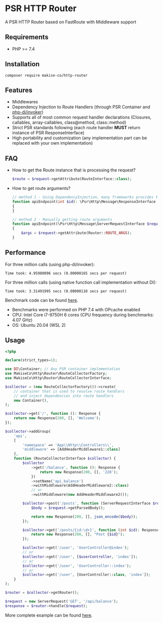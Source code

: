 # PSR HTTP Router
A PSR HTTP Router based on FastRoute with Middleware support

## Requirements
* PHP >= 7.4

## Installation
`composer require makise-co/http-router`

## Features
* Middlewares
* Dependency Injection to Route Handlers (through PSR Container and [php-di/invoker](https://github.com/PHP-DI/Invoker))
* Supports all of most common request handler declarations (Closures, callables, array-callables, class@method, class::method)
* Strict PSR standards following (each route handler **MUST** return instance of PSR ResponseInterface)
* High portability and customization (any implementation part can be replaced with your own implementation)

## FAQ
* How to get the Route instance that is processing the request?

    ```php
    $route = $request->getAttribute(RouteInterface::class);
    ```
  
* How to get route arguments?

    ```php
    // method 1 - Using DependencyInjection, many frameworks provides this way
    function apiEndpoint(int $id): \Psr\Http\Message\ResponseInterface
    {
    }
  
    // method 2 - Manually getting route arguments
    function apiEndpoint(\Psr\Http\Message\ServerRequestInterface $request): \Psr\Http\Message\ResponseInterface
    {
        $args = $request->getAttribute(Router::ROUTE_ARGS);
    }
    ```

## Performance
For three million calls (using php-di/invoker):
```
Time took: 4.95980096 secs (0.00000165 secs per request)
```

For three million calls (using native function call implementation without DI):
```
Time took: 3.31491995 secs (0.00000110 secs per request)
```

Benchmark code can be found [here](examples/benchmark.php).
* Benchmarks were performed on PHP 7.4 with OPcache enabled
* CPU: Intel Core i7-9750H 6 cores (CPU frequency during benchmarks: 4.07 GHz)
* OS: Ubuntu 20.04 (WSL 2)

## Usage

```php
<?php

declare(strict_types=1);

use DI\Container; // Any PSR container implementation
use MakiseCo\Http\Router\RouteCollectorFactory;
use MakiseCo\Http\Router\RouteCollectorInterface;

$collector = (new RouteCollectorFactory())->create(
    // container that is used to resolve route handlers
    // and inject dependencies into route handlers
    new Container(),
);

$collector->get('/', function (): Response {
    return new Response(200, [], 'Welcome');
});

$collector->addGroup(
    'api',
    [
        'namespace' => 'App\\Http\\Controllers\\',
        'middleware' => [AddHeaderMiddleware1::class]
    ],
    function (RouteCollectorInterface $collector) {
        $collector
            ->get('/balance', function (): Response {
                return new Response(200, [], '228');
            })
            ->setName('api_balance')
            ->withMiddleware(AddHeaderMiddleware2::class)
            // or
            ->withMiddleware(new AddHeaderMiddleware2());

        $collector->post('/posts', function (ServerRequestInterface $request): Response {
            $body = $request->getParsedBody();

            return new Response(200, [], json_encode($body));
        });

        $collector->get('/posts/{id:\d+}', function (int $id): Response {
            return new Response(200, [], "Post {$id}");
        });

        $collector->get('/user', 'UserController@index');
        // or
        $collector->get('/user', [$userController, 'index']);
        // or
        $collector->get('/user', 'UserController::index');
        // or
        $collector->get('/user', [UserController::class, 'index']);
    }
);

$router = $collector->getRouter();

$request = new ServerRequest('GET', '/api/balance');
$response = $router->handle($request);
```

More complete example can be found [here](examples/collector.php).
